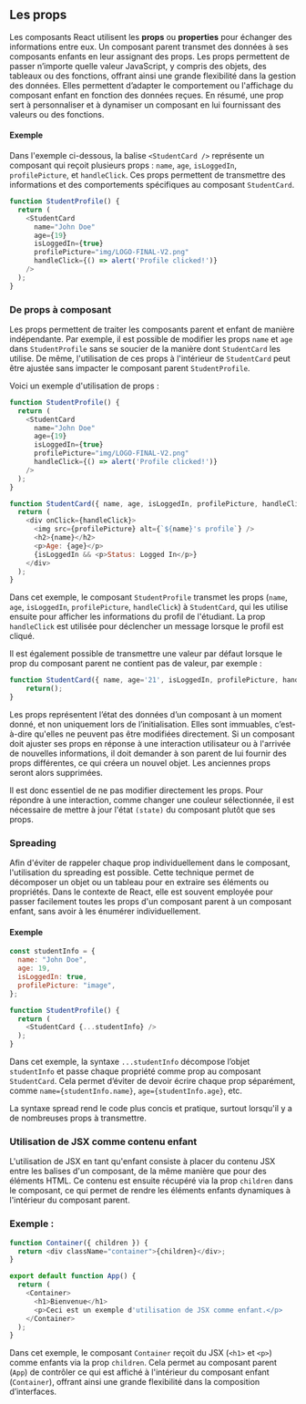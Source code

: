 ## Les props

Les composants React utilisent les **props** ou **properties** pour échanger des informations entre eux. Un composant parent transmet des données à ses composants enfants en leur assignant des props. Les props permettent de passer n’importe quelle valeur JavaScript, y compris des objets, des tableaux ou des fonctions, offrant ainsi une grande flexibilité dans la gestion des données. Elles permettent d’adapter le comportement ou l'affichage du composant enfant en fonction des données reçues. En résumé, une prop sert à personnaliser et à dynamiser un composant en lui fournissant des valeurs ou des fonctions.

#### Exemple
Dans l'exemple ci-dessous, la balise `<StudentCard />` représente un composant qui reçoit plusieurs props : `name`, `age`, `isLoggedIn`, `profilePicture`, et `handleClick`. Ces props permettent de transmettre des informations et des comportements spécifiques au composant `StudentCard`.

```js
function StudentProfile() {
  return (
    <StudentCard
      name="John Doe"
      age={19}
      isLoggedIn={true}
      profilePicture="img/LOGO-FINAL-V2.png"
      handleClick={() => alert('Profile clicked!')}
    />
  );
}
```

### De props à composant

Les props permettent de traiter les composants parent et enfant de manière indépendante. Par exemple, il est possible de modifier les props `name` et `age` dans `StudentProfile` sans se soucier de la manière dont `StudentCard` les utilise. De même, l'utilisation de ces props à l'intérieur de `StudentCard` peut être ajustée sans impacter le composant parent `StudentProfile`.

Voici un exemple d'utilisation de props :

```js
function StudentProfile() {
  return (
    <StudentCard
      name="John Doe"
      age={19}
      isLoggedIn={true}
      profilePicture="img/LOGO-FINAL-V2.png"
      handleClick={() => alert('Profile clicked!')}
    />
  );
}

function StudentCard({ name, age, isLoggedIn, profilePicture, handleClick }) {
  return (
    <div onClick={handleClick}>
      <img src={profilePicture} alt={`${name}'s profile`} />
      <h2>{name}</h2>
      <p>Age: {age}</p>
      {isLoggedIn && <p>Status: Logged In</p>}
    </div>
  );
}
```

Dans cet exemple, le composant `StudentProfile` transmet les props (`name`, `age`, `isLoggedIn`, `profilePicture`, `handleClick`) à `StudentCard`, qui les utilise ensuite pour afficher les informations du profil de l'étudiant. La prop `handleClick` est utilisée pour déclencher un message lorsque le profil est cliqué.

Il est également possible de transmettre une valeur par défaut lorsque le prop du composant parent ne contient pas de valeur, par exemple :

```js
function StudentCard({ name, age='21', isLoggedIn, profilePicture, handleClick }) {
    return();
}
```

Les props représentent l’état des données d’un composant à un moment donné, et non uniquement lors de l’initialisation. Elles sont immuables, c’est-à-dire qu'elles ne peuvent pas être modifiées directement. Si un composant doit ajuster ses props en réponse à une interaction utilisateur ou à l'arrivée de nouvelles informations, il doit demander à son parent de lui fournir des props différentes, ce qui créera un nouvel objet. Les anciennes props seront alors supprimées.

Il est donc essentiel de ne pas modifier directement les props. Pour répondre à une interaction, comme changer une couleur sélectionnée, il est nécessaire de mettre à jour l'état `(state)` du composant plutôt que ses props.

### Spreading

Afin d'éviter de rappeler chaque prop individuellement dans le composant, l'utilisation du spreading est possible. Cette technique permet de décomposer un objet ou un tableau pour en extraire ses éléments ou propriétés. Dans le contexte de React, elle est souvent employée pour passer facilement toutes les props d'un composant parent à un composant enfant, sans avoir à les énumérer individuellement.

#### Exemple
```js
const studentInfo = {
  name: "John Doe",
  age: 19,
  isLoggedIn: true,
  profilePicture: "image",
};

function StudentProfile() {
  return (
    <StudentCard {...studentInfo} />
  );
}
```

Dans cet exemple, la syntaxe `...studentInfo` décompose l’objet `studentInfo` et passe chaque propriété comme prop au composant `StudentCard`. Cela permet d’éviter de devoir écrire chaque prop séparément, comme `name={studentInfo.name}`, `age={studentInfo.age}`, etc.

La syntaxe spread rend le code plus concis et pratique, surtout lorsqu'il y a de nombreuses props à transmettre.

### Utilisation de JSX comme contenu enfant

L'utilisation de JSX en tant qu'enfant consiste à placer du contenu JSX entre les balises d'un composant, de la même manière que pour des éléments HTML. Ce contenu est ensuite récupéré via la prop `children` dans le composant, ce qui permet de rendre les éléments enfants dynamiques à l'intérieur du composant parent.

### Exemple :

```js
function Container({ children }) {
  return <div className="container">{children}</div>;
}

export default function App() {
  return (
    <Container>
      <h1>Bienvenue</h1>
      <p>Ceci est un exemple d'utilisation de JSX comme enfant.</p>
    </Container>
  );
}
```

Dans cet exemple, le composant `Container` reçoit du JSX (`<h1>` et `<p>`) comme enfants via la prop `children`. Cela permet au composant parent (`App`) de contrôler ce qui est affiché à l'intérieur du composant enfant (`Container`), offrant ainsi une grande flexibilité dans la composition d’interfaces.